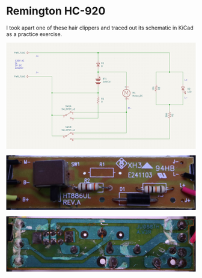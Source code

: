 # Remington HC-920

I took apart one of these hair clippers and traced out its schematic in KiCad as a practice exercise.

![PCB Schematic](./remington%20hc920%20pcb%20schematic.png)

![PCB Front](./remington%20hc920%20pcb%20front.jpg)

![PCB Back](./remington%20hc920%20pcb%20back.jpg)
